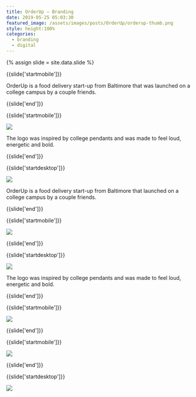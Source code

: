 ```yaml
---
title: OrderUp — Branding
date: 2019-05-25 05:03:30
featured_image: /assets/images/posts/OrderUp/orderup-thumb.png
style: height:100%
categories:
  - branding
  - digital
---
```


{% assign slide = site.data.slide %}

{{slide['startmobile']}}

OrderUp is a food delivery start-up from Baltimore that was launched on a college campus by a couple friends.

{{slide['end']}}

{{slide['startmobile']}}

<div><img class='full-height' src='{{ site.url }}/assets/images/posts/OrderUp/localup-1-mobile@2x.png' /></div>

<p class='bg'>The logo was inspired by college pendants and was made to feel loud, energetic and bold.</p>

{{slide['end']}}

{{slide['startdesktop']}}

<div><img class='full-width' src='{{ site.url }}/assets/images/posts/OrderUp/localup-1@2x.png' srcset='{{ site.url }}/assets/images/posts/OrderUp/localup-1.png 1024w, {{ site.url }}/assets/images/posts/OrderUp/localup-1@2x.png 2048w, {{ site.url }}/assets/images/posts/OrderUp/localup-1@3x.png 3072w'></div>

OrderUp is a food delivery start-up from Baltimore that launched on a college campus by a couple friends.

{{slide['end']}}

{{slide['startmobile']}}

<div><img class='full-height' src='{{ site.url }}/assets/images/posts/OrderUp/localup-2-mobile@2x.png' /></div>

<p class='bg-dark'></p>

{{slide['end']}}

{{slide['startdesktop']}}

<div><img src='{{ site.url }}/assets/images/posts/OrderUp/localup-2@2x.png' srcset='{{ site.url }}/assets/images/posts/OrderUp/localup-2.png 794w, {{ site.url }}/assets/images/posts/OrderUp/localup-2@2x.png 1588w, {{ site.url }}/assets/images/posts/OrderUp/localup-2@3x.png 2382w'></div>

The logo was inspired by college pendants and was made to feel loud, energetic and bold.

{{slide['end']}}

{{slide['startmobile']}}

<div><img class='full-height' src='{{ site.url }}/assets/images/posts/OrderUp/localup-3-mobile@2x.png' /></div>

<p class='bg-dark'></p>

{{slide['end']}}

{{slide['startmobile']}}

<div><img class='full-height' src='{{ site.url }}/assets/images/posts/OrderUp/localup-4-mobile@2x.jpg' /></div>

<p class='bg-dark'></p>

{{slide['end']}}

{{slide['startdesktop']}}

<div class='row'>

<div><img src='{{ site.url }}/assets/images/posts/OrderUp/localup-3@2x.png' srcset='{{ site.url }}/assets/images/posts/OrderUp/localup-3.png 394w, {{ site.url }}/assets/images/posts/OrderUp/localup-3@2x.png 788w, {{ site.url }}/assets/images/posts/OrderUp/localup-3@3x.png 1182w'></div><!--

--><div><img src='{{ site.url }}/assets/images/posts/OrderUp/localup-4@2x.png' srcset='{{ site.url }}/assets/images/posts/OrderUp/localup-4.png 394w, {{ site.url }}/assets/images/posts/OrderUp/localup-4@2x.png 788w, {{ site.url }}/assets/images/posts/OrderUp/localup-4@3x.png 1182w'></div>

</div>

{{slide['end']}}
